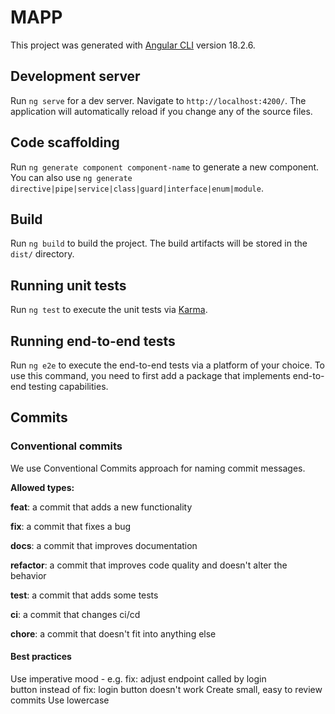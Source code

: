 # MAPP

This project was generated with [Angular CLI](https://github.com/angular/angular-cli) version 18.2.6.

## Development server

Run `ng serve` for a dev server. Navigate to `http://localhost:4200/`. The application will automatically reload if you change any of the source files.

## Code scaffolding

Run `ng generate component component-name` to generate a new component. You can also use `ng generate directive|pipe|service|class|guard|interface|enum|module`.

## Build

Run `ng build` to build the project. The build artifacts will be stored in the `dist/` directory.

## Running unit tests

Run `ng test` to execute the unit tests via [Karma](https://karma-runner.github.io).

## Running end-to-end tests

Run `ng e2e` to execute the end-to-end tests via a platform of your choice. To use this command, you need to first add a package that implements end-to-end testing capabilities.

## Commits

### Conventional commits

We use Conventional Commits approach for naming commit messages.

**Allowed types:**

**feat**: a commit that adds a new functionality

**fix**: a commit that fixes a bug

**docs**: a commit that improves documentation

**refactor**: a commit that improves code quality and doesn't alter the behavior

**test**: a commit that adds some tests

**ci**: a commit that changes ci/cd

**chore**: a commit that doesn't fit into anything else

#### **Best practices**

Use imperative mood - e.g. fix: adjust endpoint called by login button instead of fix: login button doesn't work
Create small, easy to review commits
Use lowercase
